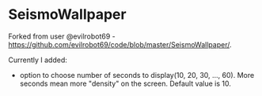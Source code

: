 # SeismoWallpaper
Forked from user @evilrobot69 - https://github.com/evilrobot69/code/blob/master/SeismoWallpaper/. 

Currently I added:
* option to choose number of seconds to display(10, 20, 30, ..., 60). 
  More seconds mean more "density" on the screen. Default value is 10.
